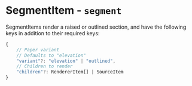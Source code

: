 # SegmentItem - `segment`

SegmentItems render a raised or outlined section, and have the following keys in addition to their required keys:

```typescript
{
    // Paper variant
    // Defaults to "elevation"
    "variant"?: "elevation" | "outlined",
    // Children to render
    "children"?: RendererItem[] | SourceItem
}
```